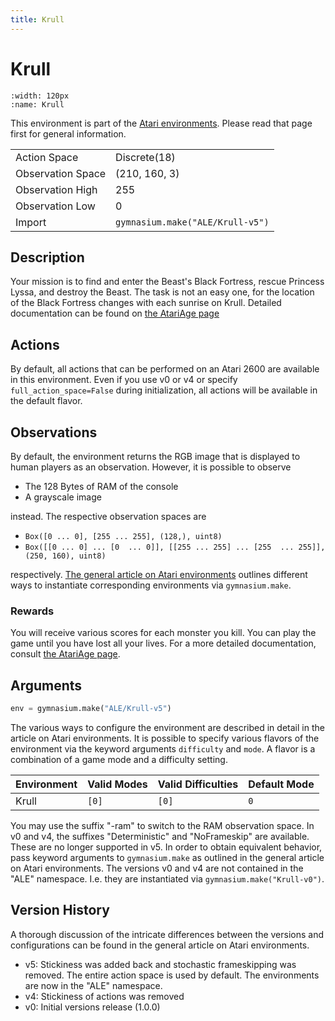 ```yaml
---
title: Krull
---
```


# Krull

```{figure} ../../_static/videos/atari/krull.gif
:width: 120px
:name: Krull
```

This environment is part of the <a href='..'>Atari environments</a>. Please read that page first for general information.

|                   |                                  |
|-------------------|----------------------------------|
| Action Space      | Discrete(18)                     |
| Observation Space | (210, 160, 3)                    |
| Observation High  | 255                              |
| Observation Low   | 0                                |
| Import            | `gymnasium.make("ALE/Krull-v5")` |

## Description

Your mission is to find and enter the Beast's Black Fortress, rescue Princess Lyssa, and destroy the Beast.
The task is not an easy one, for the location of the Black Fortress changes with each sunrise on Krull.
Detailed documentation can be found on [the AtariAge page](https://atariage.com/manual_html_page.php?SoftwareLabelID=267)

## Actions

By default, all actions that can be performed on an Atari 2600 are available in this environment.
Even if you use v0 or v4 or specify `full_action_space=False` during initialization, all actions
will be available in the default flavor.

## Observations

By default, the environment returns the RGB image that is displayed to human players as an observation. However, it is
possible to observe

- The 128 Bytes of RAM of the console
- A grayscale image

instead. The respective observation spaces are

- `Box([0 ... 0], [255 ... 255], (128,), uint8)`
- `Box([[0 ... 0]
 ...
 [0  ... 0]], [[255 ... 255]
 ...
 [255  ... 255]], (250, 160), uint8)
`

respectively. [The general article on Atari environments](https://brosa.ca/blog/ale-release-v0.7) outlines different ways to instantiate corresponding environments
via `gymnasium.make`.

### Rewards

You will receive various scores for each monster you kill.
You can play the game until you have lost all your lives.
For a more detailed documentation, consult [the AtariAge page](https://atariage.com/manual_html_page.php?SoftwareLabelID=267).

## Arguments

```python
env = gymnasium.make("ALE/Krull-v5")
```

The various ways to configure the environment are described in detail in the article on Atari environments.
It is possible to specify various flavors of the environment via the keyword arguments `difficulty` and `mode`.
A flavor is a combination of a game mode and a difficulty setting.

| Environment | Valid Modes | Valid Difficulties | Default Mode |
|-------------|-------------|--------------------|--------------|
| Krull       | `[0]`       | `[0]`              | `0`          |

You may use the suffix "-ram" to switch to the RAM observation space. In v0 and v4, the suffixes "Deterministic" and "NoFrameskip"
are available. These are no longer supported in v5. In order to obtain equivalent behavior, pass keyword arguments to `gymnasium.make` as outlined in
the general article on Atari environments.
The versions v0 and v4 are not contained in the "ALE" namespace. I.e. they are instantiated via `gymnasium.make("Krull-v0")`.

## Version History

A thorough discussion of the intricate differences between the versions and configurations can be found in the
general article on Atari environments.

* v5: Stickiness was added back and stochastic frameskipping was removed. The entire action space is used by default. The environments are now in the "ALE" namespace.
* v4: Stickiness of actions was removed
* v0: Initial versions release (1.0.0)
